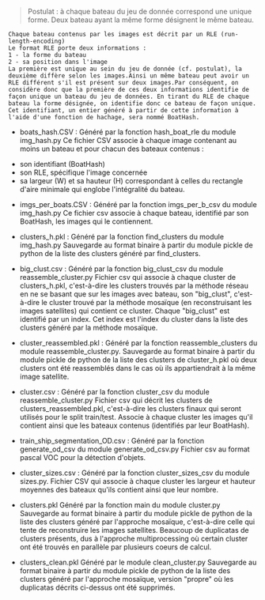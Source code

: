 > Postulat : à chaque bateau du jeu de donnée correspond une unique forme. Deux bateau ayant la même forme désignent le même bateau.

    Chaque bateau contenus par les images est décrit par un RLE (run-length-encoding)
    Le format RLE porte deux informations :
    1 - la forme du bateau 
    2 - sa position dans l'image
    La première est unique au sein du jeu de donnée (cf. postulat), la deuxième diffère selon les images.Ainsi un même bateau peut avoir un RLE différent s'il est présent sur deux images.Par conséquent, on considère donc que la première de ces deux informations identifie de façon unique un bateau du jeu de données. En tirant du RLE de chaque bateau la forme désignée, on identifie donc ce bateau de façon unique. Cet identifiant, un entier généré à partir de cette information à l'aide d'une fonction de hachage, sera nommé BoatHash.


* boats_hash.CSV :
Généré par la fonction hash_boat_rle du module img_hash.py
Ce fichier CSV associe à chaque image contenant au moins un bateau et pour chacun des bateaux contenus :
- son identifiant (BoatHash)
- son RLE, spécifique l'image concernée
- sa largeur (W) et sa hauteur (H) correspondant à celles du rectangle d'aire minimale qui englobe l'intégralité du bateau. 

* imgs_per_boats.CSV :
Généré par la fonction imgs_per_b_csv du module img_hash.py
Ce fichier csv associe à chaque bateau, identifié par son BoatHash, les images qui le contiennent. 

* clusters_h.pkl : 
Généré par la fonction find_clusters du module img_hash.py
Sauvegarde au format binaire à partir du module pickle de python de la liste des clusters généré par find_clusters.

* big_clust.csv : 
Généré par la fonction big_clust_csv du module reassemble_cluster.py
Fichier csv qui associe à chaque cluster de clusters_h.pkl, c'est-à-dire les clusters trouvés par la méthode réseau en ne se basant que sur les images avec bateau, son "big_clust", c'est-à-dire le cluster trouvé par la méthode mosaïque (en reconstruisant les images satellites) qui contient ce cluster.
Chaque "big_clust" est identifié par un index. Cet index est l'index du cluster dans la liste des clusters généré par la méthode mosaïque.

* cluster_reassembled.pkl :
Généré par la fonction reassemble_clusters du module reassemble_cluster.py.
Sauvegarde au format binaire à partir du module pickle de python de la liste des clusters de cluster_h.pkl où deux clusters ont été reassemblés dans le cas où ils appartiendrait à la même image satellite.

* cluster.csv :
Généré par la fonction cluster_csv du module reassemble_cluster.py
Fichier csv qui décrit les clusters de clusters_reassembled.pkl, c'est-à-dire les clusters finaux qui seront utilisés pour le split train/test. Associe à chaque cluster les images qu'il contient ainsi que les bateaux contenus (identifiés par leur BoatHash).

* train_ship_segmentation_OD.csv : 
Généré par la fonction generate_od_csv du module generate_od_csv.py
Fichier csv au format pascal VOC pour la détection d'objets.

* cluster_sizes.csv : 
Généré par la fonction cluster_sizes_csv du module sizes.py.
Fichier CSV qui associe à chaque cluster les largeur et hauteur moyennes des bateaux qu'ils contient ainsi que leur nombre. 

* clusters.pkl
Généré par la fonction main du module cluster.py
Sauvegarde au format binaire à partir du module pickle de python de la liste des clusters généré par l'approche mosaïque, c'est-à-dire celle qui tente de reconstruire les images satellites.
Beaucoup de duplicatas de clusters présents, dus à l'approche multiprocessing où certain cluster ont été trouvés en parallèle par plusieurs coeurs de calcul.

* clusters_clean.pkl 
Généré par le module clean_cluster.py
Sauvegarde au format binaire à partir du module pickle de python de la liste des clusters généré par l'approche mosaïque, version "propre" où les duplicatas décrits ci-dessus ont été supprimés.








